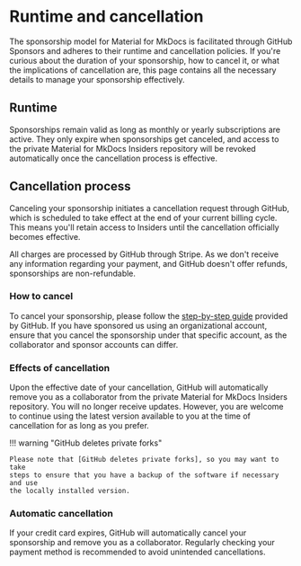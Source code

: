 # Runtime and cancellation

The sponsorship model for Material for MkDocs is facilitated through GitHub
Sponsors and adheres to their runtime and cancellation policies. If you're
curious about the duration of your sponsorship, how to cancel it, or what the
implications of cancellation are, this page contains all the necessary details
to manage your sponsorship effectively.

## Runtime

Sponsorships remain valid as long as monthly or yearly subscriptions are
active. They only expire when sponsorships get canceled, and access to the
private Material for MkDocs Insiders repository will be revoked automatically
once the cancellation process is effective.

## Cancellation process

Canceling your sponsorship initiates a cancellation request through GitHub,
which is scheduled to take effect at the end of your current billing cycle. This
means you'll retain access to Insiders until the cancellation officially becomes
effective.

All charges are processed by GitHub through Stripe. As we don't receive any
information regarding your payment, and GitHub doesn't offer refunds,
sponsorships are non-refundable.

### How to cancel

To cancel your sponsorship, please follow the [step-by-step guide] provided by
GitHub. If you have sponsored us using an organizational account, ensure that
you cancel the sponsorship under that specific account, as the collaborator and
sponsor accounts can differ.

  [step-by-step guide]: https://docs.github.com/en/billing/managing-billing-for-github-sponsors/downgrading-a-sponsorship

### Effects of cancellation

Upon the effective date of your cancellation, GitHub will automatically remove
you as a collaborator from the private Material for MkDocs Insiders repository.
You will no longer receive updates. However, you are welcome to continue using
the latest version available to you at the time of cancellation for as long as
you prefer.

!!! warning "GitHub deletes private forks"

    Please note that [GitHub deletes private forks], so you may want to take
    steps to ensure that you have a backup of the software if necessary and use
    the locally installed version.

  [GitHub deletes private forks]: https://docs.github.com/en/account-and-profile/setting-up-and-managing-your-personal-account-on-github/managing-access-to-your-personal-repositories/removing-a-collaborator-from-a-personal-repository#deleting-forks-of-private-repositories

### Automatic cancellation

If your credit card expires, GitHub will automatically cancel your sponsorship
and remove you as a collaborator. Regularly checking your payment method is
recommended to avoid unintended cancellations.
